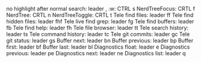no highlight after normal search: leader  , 
:w: CTRL s 
NerdTreeFocus: CRTL f
NerdTree: CRTL n
NerdTreeToggle: CRTL t 
Tele find files: leader ff
Tele find hidden files: leader fhf
Tele live find grep: leader fg
Tele find buffers: leader fb
Tele find help: leader fh
Tele file browser: leader tt
Tele search history: leader ts
Tele command history: leader tc
Tele git commits: leader gc
Tele git status: leader gs
Buffer next: leader bn
Buffer previous: leader bp
Buffer first: leader bf
Buffer last: leader bl
Diagnostics float: leader e
Diagnostics previous: leader pe
Diagnostics next: leader ne
Diagnostics list: leader q

